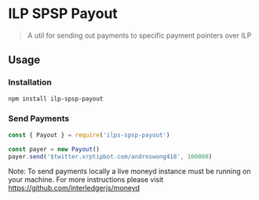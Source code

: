 # ILP SPSP Payout

> A util for sending out payments to specific payment pointers over ILP

## Usage

### Installation

```sh
npm install ilp-spsp-payout
```

### Send Payments

```js
const { Payout } = require('ilps-spsp-payout')

const payer = new Payout()
payer.send('$twitter.xrptipbot.com/androswong418', 100000)
```

Note: To send payments locally a live moneyd instance must be running on your machine. For more instructions please visit https://github.com/interledgerjs/moneyd
